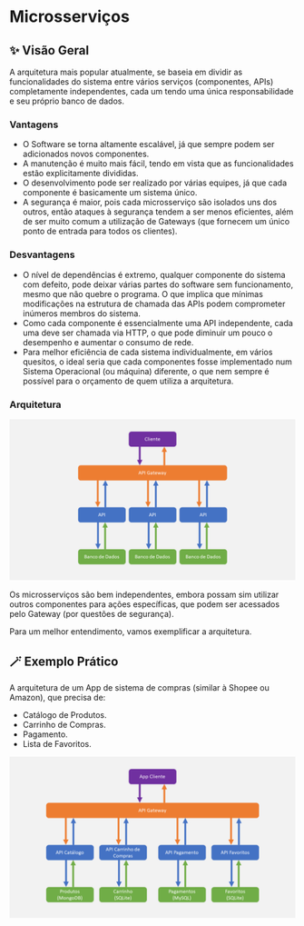 # Microsserviços

## ✨ Visão Geral
A arquitetura mais popular atualmente, se baseia em dividir as funcionalidades do sistema entre vários serviços (componentes, APIs) completamente independentes, cada um tendo uma única responsabilidade e seu próprio banco de dados.

### Vantagens
- O Software se torna altamente escalável, já que sempre podem ser adicionados novos componentes.
- A manutenção é muito mais fácil, tendo em vista que as funcionalidades estão explicitamente divididas.
- O desenvolvimento pode ser realizado por várias equipes, já que cada componente é basicamente um sistema único.
- A segurança é maior, pois cada microsserviço são isolados uns dos outros, então ataques à segurança tendem a ser menos eficientes, além de ser muito comum a utilização de Gateways (que fornecem um único ponto de entrada para todos os clientes).

### Desvantagens
- O nível de dependências é extremo, qualquer componente do sistema com defeito, pode deixar várias partes do software sem funcionamento, mesmo que não quebre o programa. O que implica que mínimas modificações na estrutura de chamada das APIs podem comprometer inúmeros membros do sistema.
- Como cada componente é essencialmente uma API independente, cada uma deve ser chamada via HTTP, o que pode diminuir um pouco o desempenho e aumentar o consumo de rede.
- Para melhor eficiência de cada sistema individualmente, em vários quesitos, o ideal seria que cada componentes fosse implementado num Sistema Operacional (ou máquina) diferente, o que nem sempre é possível para o orçamento de quem utiliza a arquitetura.

### Arquitetura
<img src="microsservicos.png" width="600" />

Os microsserviços são bem independentes, embora possam sim utilizar outros componentes para ações específicas, que podem ser acessados pelo Gateway (por questões de segurança).

Para um melhor entendimento, vamos exemplificar a arquitetura.

## 🪄 Exemplo Prático
A arquitetura de um App de sistema de compras (similar à Shopee ou Amazon), que precisa de:
- Catálogo de Produtos.
- Carrinho de Compras.
- Pagamento.
- Lista de Favoritos.
<img src="exemplo-microsservicos.png" width="600" />

